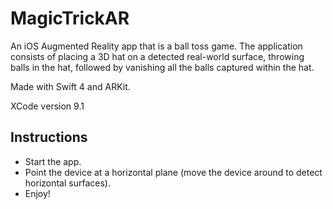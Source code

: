 # MagicTrickAR

An iOS Augmented Reality app that is a ball toss game. The application consists of placing a 3D hat on a detected real-world surface, throwing balls in the hat, followed by vanishing all the balls captured within the hat.

Made with Swift 4 and ARKit.

XCode vеrsion 9.1


## Instructions

- Start the app.
- Point the device at a horizontal plane (move the device around to detect horizontal surfaces).
- Enjoy!
